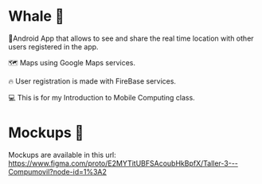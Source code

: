 # Whale 🐳
📍Android App that allows to see and share the real time location with other users registered in the app.

🗺 Maps using Google Maps services.

🔥 User registration is made with FireBase services.

💻 This is for my Introduction to Mobile Computing class.

# Mockups 📲
Mockups are available in this url:
https://www.figma.com/proto/E2MYTitUBFSAcoubHkBpfX/Taller-3---Compumovil?node-id=1%3A2
